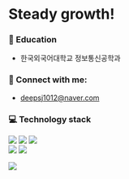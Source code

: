 # Steady growth!

### :school: Education
* 한국외국어대학교 정보통신공학과
  
### :loudspeaker: Connect with me:
- deepsj1012@naver.com

### :computer: Technology stack
<div align="left">
   <img src="https://img.shields.io/badge/Java-007396?style=flat&logo=Java&logoColor=white" />
   <img src="https://img.shields.io/badge/Spring Boot-6DB33F?style=flat&logo=Spring Boot&logoColor=white" />  
  <img src="https://img.shields.io/badge/MySQL-4479A1?style=flat&logo=mysql&logoColor=white" /><br/>
  <img src="https://img.shields.io/badge/Docker-2496ED?style=flat&logo=docker&logoColor=white" />
  <img src="https://img.shields.io/badge/git-F05032?style=flat&logo=git&logoColor=white"><br/>
</div>

<img src="https://github-readme-stats.vercel.app/api/top-langs/?username=deepsj1012&layout=compact"><br><br>

<!--
**vietj/vietj** is a ✨ _special_ ✨ repository because its `README.md` (this file) appears on your GitHub profile.
-->
